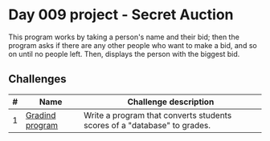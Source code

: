 # Day 009 project - Secret Auction

This program works by taking a person's name and their bid; then the program asks if there are any other people who want to make a bid, and so on until no people left. Then, displays the person with the biggest bid.

## Challenges

| # | Name | Challenge description |
| --- | --- | --- |
| 1 | [Gradind program](../challenges/challenge1.py) | Write a program that converts students scores of a "database" to grades. |